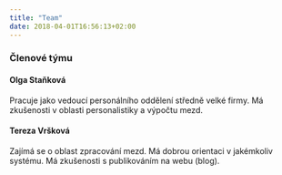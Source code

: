 ```yaml
---
title: "Team"
date: 2018-04-01T16:56:13+02:00
---
```

### Členové týmu
#### Olga Staňková
Pracuje jako vedoucí personálního oddělení středně velké firmy. Má zkušenosti v oblasti personalistiky a výpočtu mezd.

#### Tereza Vršková
Zajímá se o oblast zpracování mezd. Má dobrou orientaci v jakémkoliv systému. Má zkušenosti s publikováním na webu (blog).
